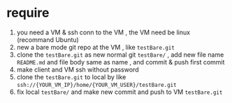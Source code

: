 # require

1. you need a VM & ssh conn to the VM , the VM need be linux (recommand Ubuntu)
1. new a bare mode git repo at the VM , like `testBare.git`
1. clone the `testBare.git` as new normal git `testBare/` , add new file name `README.md` and file body same as name , and commit & push first commit
1. make client and VM ssh without password
1. clone the `testBare.git` to local by like `ssh://{YOUR_VM_IP}/home/{YOUR_VM_USER}/testBare.git`
1. fix local `testBare/` and make new commit and push to VM `testBare.git`